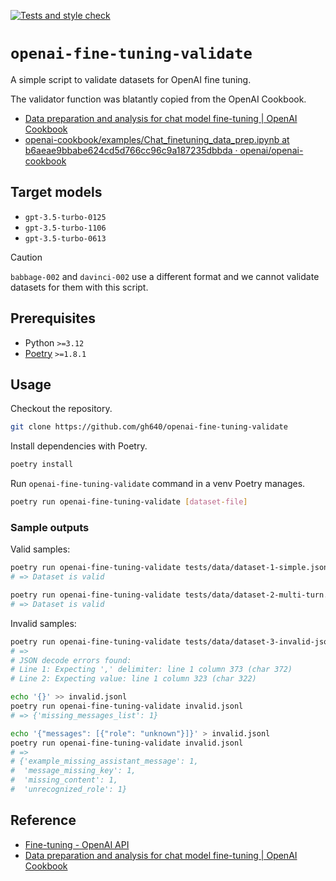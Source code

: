 [![Tests and style check](https://github.com/gh640/openai-fine-tuning-validate/actions/workflows/tests.yml/badge.svg)](https://github.com/gh640/openai-fine-tuning-validate/actions/workflows/tests.yml)

# `openai-fine-tuning-validate`

A simple script to validate datasets for OpenAI fine tuning. 

The validator function was blatantly copied from the OpenAI Cookbook.

- [Data preparation and analysis for chat model fine-tuning | OpenAI Cookbook](https://cookbook.openai.com/examples/chat_finetuning_data_prep)
- [openai-cookbook/examples/Chat_finetuning_data_prep.ipynb at b6aeae9bbabe624cd5d766cc96c9a187235dbbda · openai/openai-cookbook](https://github.com/openai/openai-cookbook/blob/b6aeae9bbabe624cd5d766cc96c9a187235dbbda/examples/Chat_finetuning_data_prep.ipynb)

## Target models

- `gpt-3.5-turbo-0125`
- `gpt-3.5-turbo-1106`
- `gpt-3.5-turbo-0613`

> [!CAUTION]
> `babbage-002` and `davinci-002` use a different format and we cannot validate datasets for them with this script.

## Prerequisites

- Python `>=3.12`
- [Poetry](https://python-poetry.org/) `>=1.8.1`

## Usage

Checkout the repository.

```bash
git clone https://github.com/gh640/openai-fine-tuning-validate
```

Install dependencies with Poetry.

```bash
poetry install
```

Run `openai-fine-tuning-validate` command in a venv Poetry manages.

```bash
poetry run openai-fine-tuning-validate [dataset-file]
```

### Sample outputs

Valid samples:

```bash
poetry run openai-fine-tuning-validate tests/data/dataset-1-simple.jsonl
# => Dataset is valid
```

```bash
poetry run openai-fine-tuning-validate tests/data/dataset-2-multi-turn.jsonl
# => Dataset is valid
```

Invalid samples:

```bash
poetry run openai-fine-tuning-validate tests/data/dataset-3-invalid-json.jsonl
# => 
# JSON decode errors found:
# Line 1: Expecting ',' delimiter: line 1 column 373 (char 372)
# Line 2: Expecting value: line 1 column 323 (char 322)
```

```bash
echo '{}' >> invalid.jsonl
poetry run openai-fine-tuning-validate invalid.jsonl
# => {'missing_messages_list': 1}
```

```bash
echo '{"messages": [{"role": "unknown"}]}' > invalid.jsonl
poetry run openai-fine-tuning-validate invalid.jsonl
# =>
# {'example_missing_assistant_message': 1,
#  'message_missing_key': 1,
#  'missing_content': 1,
#  'unrecognized_role': 1}
```

## Reference

- [Fine-tuning - OpenAI API](https://platform.openai.com/docs/guides/fine-tuning/preparing-your-dataset)
- [Data preparation and analysis for chat model fine-tuning | OpenAI Cookbook](https://cookbook.openai.com/examples/chat_finetuning_data_prep)

